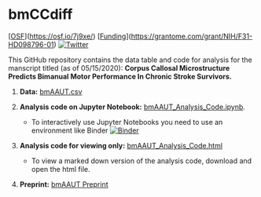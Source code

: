 # bmCCdiff
[[OSF](https://img.shields.io/badge/DOI%20-10.17605%2Fosf.io%2Fuh574-yellowgreen)](https://osf.io/7j9xe/)
[[Funding](https://img.shields.io/badge/NIH-F31HD098796-blue)](https://grantome.com/grant/NIH/F31-HD098796-01)
[![Twitter](https://img.shields.io/twitter/url/https/twitter.com/rinivarg.svg?style=social&label=@rinivarg)](https://twitter.com/rinivarg)

This GitHub repository contains the data table and code for analysis for the manscript titled (as of 05/15/2020): **Corpus Callosal Microstructure Predicts Bimanual Motor Performance In Chronic Stroke Survivors.**

1) **Data:** [bmAAUT.csv](https://github.com/rinivarg/bmCCdiff/blob/master/bmAAUT_data.csv)
2) **Analysis code on Jupyter Notebook:** [bmAAUT_Analysis_Code.ipynb](https://github.com/rinivarg/bmCCdiff/blob/master/bmAAUT_Analysis_Code.ipynb). 
    - To interactively use Jupyter Notebooks you need to use an environment like Binder [![Binder](https://mybinder.org/badge_logo.svg)](https://mybinder.org/v2/gh/rinivarg/bmAAUT/master?filepath=bmAAUT_Analysis_Code.ipynb)

3) **Analysis code for viewing only:** [bmAAUT_Analysis_Code.html](https://github.com/rinivarg/bmAAUT/blob/master/bmAAUT_Analysis_Code.html)
    - To view a marked down version of the analysis code, download and open the html file.

4) **Preprint:** [bmAAUT Preprint](https://medrxiv.org/cgi/content/short/2020.05.20.20104299v1)
